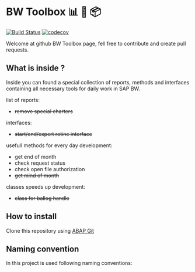 # BW Toolbox 📊 🔨 📦

[![Build Status](https://travis-ci.com/pawelwiejkut/bw_toolbox.svg?branch=master)](https://travis-ci.com/pawelwiejkut/bw_toolbox) [![codecov](https://codecov.io/gh/pawelwiejkut/bw_toolbox/branch/master/graph/badge.svg)](https://codecov.io/gh/pawelwiejkut/bw_toolbox)

Welcome at github BW Toolbox page, fell free to contribute and create pull requests.

## What is inside ?

Inside you can found a special collection of reports, methods and interfaces containing all necessary tools for daily work in SAP BW.

list of reports:
- ~~remove special charters~~

interfaces:
- ~~start/end/expert rotine interface~~

usefull methods for every day development:
- get end of month
- check request status
- check open file authorization
- ~~get mind of month~~

classes speeds up development:
- ~~class for ballog handle~~


## How to install

Clone this repository using [ABAP Git](https://github.com/larshp/abapGit)

## Naming convention

In this project is used following naming conventions:
 
